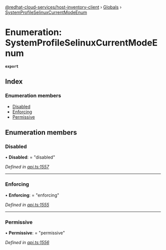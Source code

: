 [@redhat-cloud-services/host-inventory-client](../README.md) › [Globals](../globals.md) › [SystemProfileSelinuxCurrentModeEnum](systemprofileselinuxcurrentmodeenum.md)

# Enumeration: SystemProfileSelinuxCurrentModeEnum

**`export`** 

## Index

### Enumeration members

* [Disabled](systemprofileselinuxcurrentmodeenum.md#disabled)
* [Enforcing](systemprofileselinuxcurrentmodeenum.md#enforcing)
* [Permissive](systemprofileselinuxcurrentmodeenum.md#permissive)

## Enumeration members

###  Disabled

• **Disabled**: = "disabled"

*Defined in [api.ts:1557](https://github.com/RedHatInsights/javascript-clients/blob/master/packages/host-inventory/api.ts#L1557)*

___

###  Enforcing

• **Enforcing**: = "enforcing"

*Defined in [api.ts:1555](https://github.com/RedHatInsights/javascript-clients/blob/master/packages/host-inventory/api.ts#L1555)*

___

###  Permissive

• **Permissive**: = "permissive"

*Defined in [api.ts:1556](https://github.com/RedHatInsights/javascript-clients/blob/master/packages/host-inventory/api.ts#L1556)*

